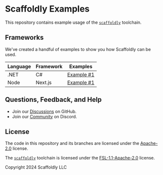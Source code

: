 # Scaffoldly Examples

This repository contains example usage of the [`scaffoldly`](https://scaffoldly.dev) toolchain.

## Frameworks

We've created a handful of examples to show you how Scaffoldly can be used.

| Language | Framework | Examples                                                                           |
| -------- | --------- | ---------------------------------------------------------------------------------- |
| .NET     | C#        | [Example #1](https://github.com/scaffoldly/scaffoldly-examples/tree/dotnet-csharp) |
| Node     | Next.js   | [Example #1](https://github.com/scaffoldly/scaffoldly-examples/tree/node-nextjs)   |

## Questions, Feedback, and Help

- Join our [Discussions](https://github.com/scaffoldly/scaffoldly/discussions) on GitHub.
- Join our [Community](https://scaffoldly.dev/community) on Discord.

## License

The code in this repository and its branches are licensed under the [Apache-2.0](LICENSE.md) license.

The [`scaffoldly`](https://github.com/scaffoldly/scaffoldly) toolchain is licensed under the [FSL-1.1-Apache-2.0](https://github.com/scaffoldly/scaffoldly?tab=License-1-ov-file) license.

Copyright 2024 Scaffoldly LLC

